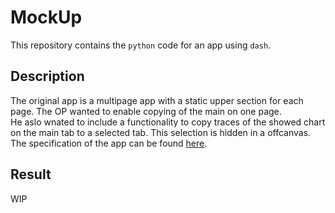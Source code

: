 # MockUp
This repository contains the `python` code for an app using `dash`.

## Description
The original app is a multipage app with a static upper section for each page. The OP wanted to enable copying of the main on one page.  
He aslo wnated to include a functionality to copy traces of the showed chart on the main tab to a selected tab. This selection is hidden in a offcanvas.
The specification of the app can be found [here](https://community.plotly.com/t/one-time-job-add-tab-duplication-functionality-to-existing-app/80036).

## Result
WIP



